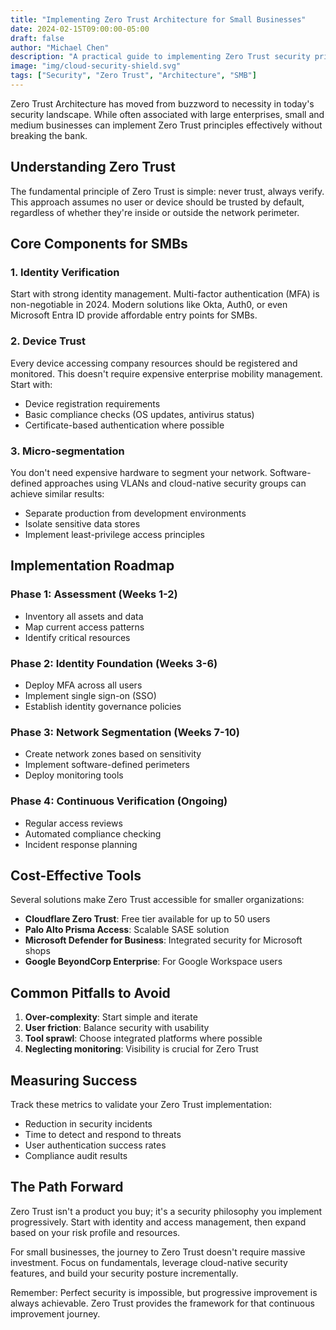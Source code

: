 ```yaml
---
title: "Implementing Zero Trust Architecture for Small Businesses"
date: 2024-02-15T09:00:00-05:00
draft: false
author: "Michael Chen"
description: "A practical guide to implementing Zero Trust security principles without enterprise-level budgets."
image: "img/cloud-security-shield.svg"
tags: ["Security", "Zero Trust", "Architecture", "SMB"]
---
```


Zero Trust Architecture has moved from buzzword to necessity in today's security landscape. While often associated with large enterprises, small and medium businesses can implement Zero Trust principles effectively without breaking the bank.

## Understanding Zero Trust

The fundamental principle of Zero Trust is simple: never trust, always verify. This approach assumes no user or device should be trusted by default, regardless of whether they're inside or outside the network perimeter.

## Core Components for SMBs

### 1. Identity Verification

Start with strong identity management. Multi-factor authentication (MFA) is non-negotiable in 2024. Modern solutions like Okta, Auth0, or even Microsoft Entra ID provide affordable entry points for SMBs.

### 2. Device Trust

Every device accessing company resources should be registered and monitored. This doesn't require expensive enterprise mobility management. Start with:

- Device registration requirements
- Basic compliance checks (OS updates, antivirus status)
- Certificate-based authentication where possible

### 3. Micro-segmentation

You don't need expensive hardware to segment your network. Software-defined approaches using VLANs and cloud-native security groups can achieve similar results:

- Separate production from development environments
- Isolate sensitive data stores
- Implement least-privilege access principles

## Implementation Roadmap

### Phase 1: Assessment (Weeks 1-2)
- Inventory all assets and data
- Map current access patterns
- Identify critical resources

### Phase 2: Identity Foundation (Weeks 3-6)
- Deploy MFA across all users
- Implement single sign-on (SSO)
- Establish identity governance policies

### Phase 3: Network Segmentation (Weeks 7-10)
- Create network zones based on sensitivity
- Implement software-defined perimeters
- Deploy monitoring tools

### Phase 4: Continuous Verification (Ongoing)
- Regular access reviews
- Automated compliance checking
- Incident response planning

## Cost-Effective Tools

Several solutions make Zero Trust accessible for smaller organizations:

- **Cloudflare Zero Trust**: Free tier available for up to 50 users
- **Palo Alto Prisma Access**: Scalable SASE solution
- **Microsoft Defender for Business**: Integrated security for Microsoft shops
- **Google BeyondCorp Enterprise**: For Google Workspace users

## Common Pitfalls to Avoid

1. **Over-complexity**: Start simple and iterate
2. **User friction**: Balance security with usability
3. **Tool sprawl**: Choose integrated platforms where possible
4. **Neglecting monitoring**: Visibility is crucial for Zero Trust

## Measuring Success

Track these metrics to validate your Zero Trust implementation:

- Reduction in security incidents
- Time to detect and respond to threats
- User authentication success rates
- Compliance audit results

## The Path Forward

Zero Trust isn't a product you buy; it's a security philosophy you implement progressively. Start with identity and access management, then expand based on your risk profile and resources.

For small businesses, the journey to Zero Trust doesn't require massive investment. Focus on fundamentals, leverage cloud-native security features, and build your security posture incrementally.

Remember: Perfect security is impossible, but progressive improvement is always achievable. Zero Trust provides the framework for that continuous improvement journey.